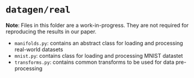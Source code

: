 # `datagen/real`

**Note**: Files in this folder are a work-in-progress. They are not required for reproducing the results in our paper. 

- `manifolds.py`: contains an abstract class for loading and processing real-world datasets
- `mnist.py`: contains class for loading and processing MNIST datastet
- `transforms.py`: contains common transforms to be used for data pre-processing
